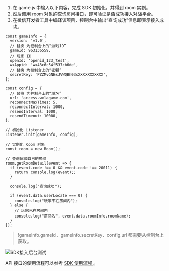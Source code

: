 1. 在 game.js 中输入以下内容，完成 SDK 初始化，并得到 room 实例。
2. 然后调用 room 对象的查询房间接口，即可验证是否成功接入对战平台。
3. 在微信开发者工具中编译该项目，控制台中输出“查询成功”信息即表示接入成功。

```
const gameInfo = {
  version: 'v1.0',
  // 替换 为控制台上的“游戏ID”
  gameId: 963136559,
  // 玩家 ID
  openId: 'openid_123_test',
  wxAppid: 'wx43c6c54f537cb6de',
  // 替换 为控制台上的“密钥”
  secretKey: 'PZZMvGNEsJVWQBh03sXXXXXXXXXXX',
};

const config = {
  // 替换 为控制台上的“域名”
  url: 'access.wxlagame.com',
  reconnectMaxTimes: 5,
  reconnectInterval: 1000,
  resendInterval: 1000,
  resendTimeout: 10000,
};

// 初始化 Listener
Listener.init(gameInfo, config);

// 实例化 Room 对象
const room = new Room();

// 查询玩家自己的房间
room.getRoomDetail(event => {
  if (event.code !== 0 && event.code !== 20011) {
    return console.log(event);;
  }

  console.log("查询成功");

  if (event.data.userLocate === 0) {
    console.log("玩家不在房间内");
  } else {
    // 玩家已在房间内
    console.log("房间名", event.data.roomInfo.roomName);
  }
});
```

>!gameInfo.gameId、gameInfo.secretKey、config.url 都需要从控制台上获取。

![SDK接入后台测试](https://main.qcloudimg.com/raw/ce9a2bdbd748fcd8e2b288d7568142e4.png)

API 接口的使用流程可以参考 [SDK 使用流程 ](https://cloud.tencent.com/document/product/1038/33315)。
